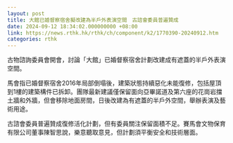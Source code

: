 ```yaml
---
layout: post
title: 大館已婚督察宿舍擬改建為半戶外表演空間　古諮會委員普遍贊成
date: 2024-09-12 18:34:02.000000000 +08:00
link: https://news.rthk.hk/rthk/ch/component/k2/1770390-20240912.htm
categories: rthk
---
```


古物諮詢委員會開會，討論「大館」已婚督察宿舍計劃改建成有遮蓋的半戶外表演空間。

馬會指已婚督察宿舍2016年局部倒塌後，建築狀態持續惡化未能復修，包括屋頂到1樓的建築構件已拆卸。團隊最新建議僅保留面向亞畢諾道及第六座的花崗岩擋土牆和外牆，但會移除地面房間，日後改建為有遮蓋的半戶外空間，舉辦表演及藝術用途。

古諮會委員普遍贊成復修活化計劃，但有委員關注保留面積不足。賽馬會文物保育有限公司董事陳智思說，樂意聽取意見，但計劃須平衡安全和技術層面。

